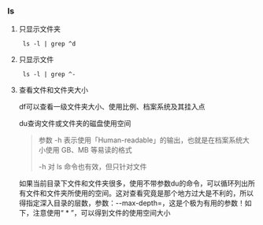 ### ls

1. 只显示文件夹

        ls -l | grep ^d

1. 只显示文件

        ls -l | grep ^-

1. 查看文件和文件夹大小

    df可以查看一级文件夹大小、使用比例、档案系统及其挂入点

    du查询文件或文件夹的磁盘使用空间        
    > 参数 -h 表示使用「Human-readable」的输出，也就是在档案系统大小使用 GB、MB 等易读的格式
    >
    > -h 对 ls 命令也有效，但只针对文件

    如果当前目录下文件和文件夹很多，使用不带参数du的命令，可以循环列出所有文件和文件夹所使用的空间。这对查看究竟是那个地方过大是不利的，所以得指定深入目录的层数，参数：--max-depth=，这是个极为有用的参数！如下，注意使用“ * ”，可以得到文件的使用空间大小
